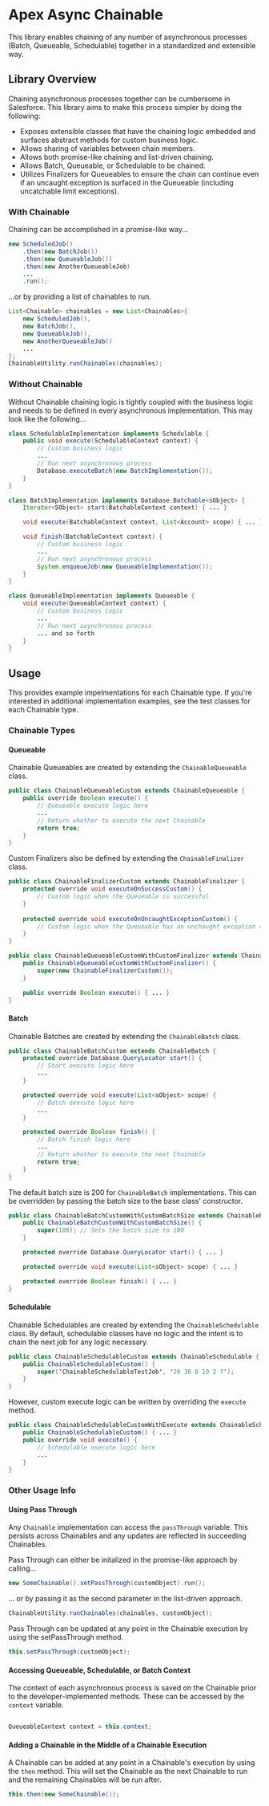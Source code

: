 # Apex Async Chainable
This library enables chaining of any number of asynchronous processes (Batch, Queueable, Schedulable) together in a standardized and extensible way.

## Library Overview
Chaining asynchronous processes together can be cumbersome in Salesforce. This library aims to make this process simpler by doing the following:
* Exposes extensible classes that have the chaining logic embedded and surfaces abstract methods for custom business logic.
* Allows sharing of variables between chain members.
* Allows both promise-like chaining and list-driven chaining.
* Allows Batch, Queueable, or Schedulable to be chained.
* Utilizes Finalizers for Queueables to ensure the chain can continue even if an uncaught exception is surfaced in the Queueable (including uncatchable limit exceptions).
### With Chainable
Chaining can be accomplished in a promise-like way...
```java
new ScheduledJob()
    .then(new BatchJob())
    .then(new QueueableJob())
    .then(new AnotherQueueableJob)
    ...
    .run();
```
...or by providing a list of chainables to run.
```java
List<Chainable> chainables = new List<Chainables>{
    new ScheduledJob(),
    new BatchJob(),
    new QueueableJob(),
    new AnotherQueueableJob()
    ...
};
ChainableUtility.runChainables(chainables);
```
### Without Chainable
Without Chainable chaining logic is tightly coupled with the business logic and needs to be defined in every asynchronous implementation. This may look like the following... 
```java
class SchedulableImplementation implements Schedulable {
    public void execute(SchedulableContext context) { 
        // Custom business logic
        ...
        // Run next asynchronous process
        Database.executeBatch(new BatchImplementation());
    }
}
```
```java
class BatchImplementation implements Database.Batchable<sObject> {
    Iterator<SObject> start(BatchableContext context) { ... }

    void execute(BatchableContext context, List<Account> scope) { ... }

    void finish(BatchableContext context) {
        // Custom business logic
        ...
        // Run next asynchronous process
        System.enqueueJob(new QueueableImplementation());
    }
}
```
```java
class QueueableImplementation implements Queueable {
    void execute(QueueableContext context) { 
        // Custom business Logic
        ...
        // Run next asynchronous process
        ... and so forth
    }
}
```

## Usage
This provides example impelmentations for each Chainable type. If you're interested in additional implementation examples, see the test classes for each Chainable type.
### Chainable Types
#### Queueable
Chainable Queueables are created by extending the `ChainableQueueable` class.
```java
public class ChainableQueueableCustom extends ChainableQueueable {
    public override Boolean execute() {
        // Queueable execute logic here
        ...
        // Return whether to execute the next Chainable
        return true;
    }
}
```
Custom Finalizers also be defined by extending the `ChainableFinalizer` class.
```java
public class ChainableFinalizerCustom extends ChainableFinalizer {
    protected override void executeOnSuccessCustom() {
        // Custom logic when the Queueable is successful
    }
    
    protected override void executeOnUncaughtExceptionCustom() {
        // Custom logic when the Queueable has an unchaught exception (including uncatchable limit exceptions)
    }
}
```
```java
public class ChainableQueueableCustomWithCustomFinalizer extends ChainableQueueable {
    public ChainableQueueableCustomWithCustomFinalizer() {
        super(new ChainableFinalizerCustom());
    }

    public override Boolean execute() { ... }
}
```
#### Batch
Chainable Batches are created by extending the `ChainableBatch` class.
```java
public class ChainableBatchCustom extends ChainableBatch {
    protected override Database.QueryLocator start() { 
        // Start execute logic here
        ... 
    }

    protected override void execute(List<sObject> scope) {
        // Batch execute logic here
        ...
    }

    protected override Boolean finish() {
        // Batch finish logic here
        ...
        // Return whether to execute the next Chainable
        return true;
    }
}
```
The default batch size is 200 for `ChainableBatch` implementations. This can be overridden by passing the batch size to the base class' constructor.
```java
public class ChainableBatchCustomWithCustomBatchSize extends ChainableBatch {
    public ChainableBatchCustomWithCustomBatchSize() {
        super(100); // Sets the batch size to 100
    }

    protected override Database.QueryLocator start() { ... }

    protected override void execute(List<sObject> scope) { ... }

    protected override Boolean finish() { ... }
}
```
#### Schedulable
Chainable Schedulables are created by extending the `ChainableSchedulable` class. By default, schedulable classes have no logic and the intent is to chain the next job for any logic necessary.
```java
public class ChainableSchedulableCustom extends ChainableSchedulable {
    public ChainableSchedulableCustom() {
        super('ChainableSchedulableTestJob', '20 30 8 10 2 ?');
    }
}
```
However, custom execute logic can be written by overriding the `execute` method.
```java
public class ChainableSchedulableCustomWithExecute extends ChainableSchedulable {
    public ChainableSchedulableCustom() { ... }
    public override void execute() {
        // Schedulable execute logic here
        ...
    }
}
```
### Other Usage Info
#### Using Pass Through
Any `Chainable` implementation can access the `passThrough` variable. This persists across Chainables and any updates are reflected in succeeding Chainables.

Pass Through can either be initalized in the promise-like approach by calling...
```java
new SomeChainable().setPassThrough(customObject).run();
```
... or by passing it as the second parameter in the list-driven approach.
```java
ChainableUtility.runChainables(chainables, customObject);
```
Pass Through can be updated at any point in the Chainable execution by using the setPassThrough method.
```java
this.setPassThrough(customObject);
```
#### Accessing Queueable, Schedulable, or Batch Context
The context of each asynchronous process is saved on the Chainable prior to the developer-implemented methods. These can be accessed by the `context` variable.
```java

QueueableContext context = this.context;
```
#### Adding a Chainable in the Middle of a Chainable Execution
A Chainable can be added at any point in a Chainable's execution by using the `then` method. This will set the Chainable as the next Chainable to run and the remaining Chainables will be run after.
```java
this.then(new SomeChainable());
```